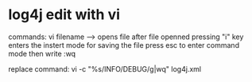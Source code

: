 # log4j edit with vi

commands:
vi filename --> opens file
after file openned pressing "i" key enters the instert mode
for saving the file press esc to enter command mode then write :wq

replace command:
vi -c "%s/INFO/DEBUG/g|wq" log4j.xml